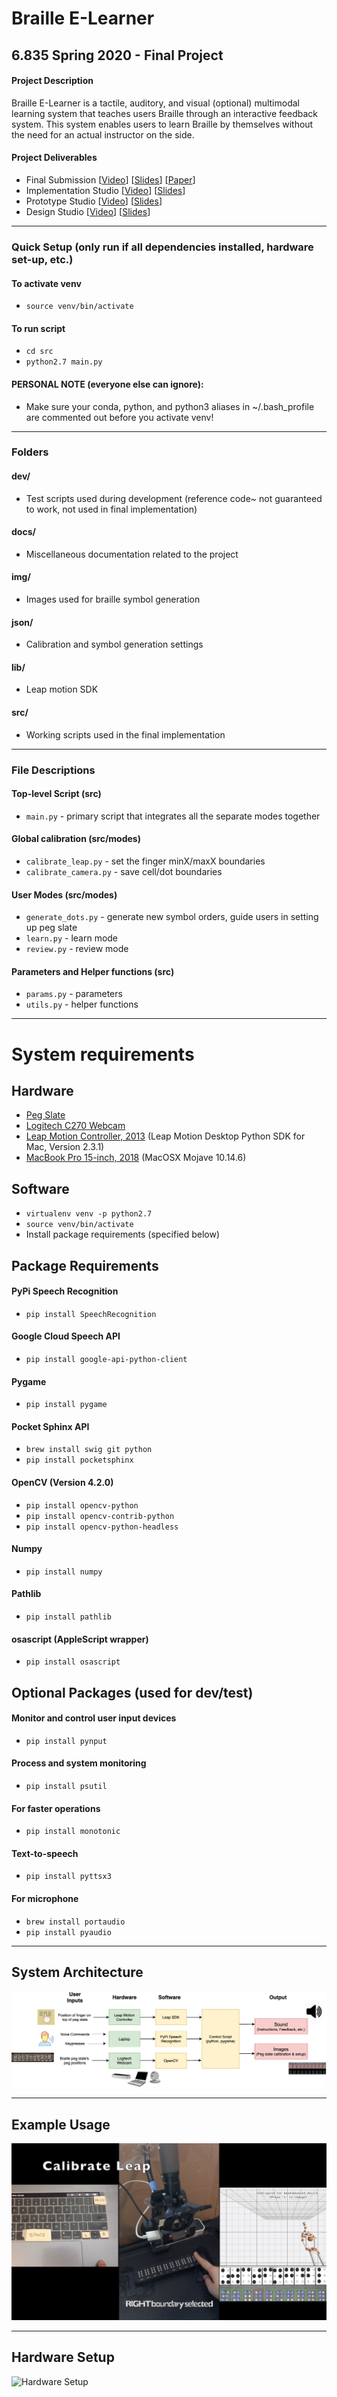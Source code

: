 # Braille E-Learner

## 6.835 Spring 2020 - Final Project

#### Project Description
Braille E-Learner is a tactile, auditory, and visual (optional) multimodal learning system that teaches users Braille through an interactive feedback system. This system enables users to learn Braille by themselves without the need for an actual instructor on the side.

#### Project Deliverables
- Final Submission [[Video](https://youtu.be/giAB9cWnbE4)] [[Slides](https://drive.google.com/open?id=1IzqvfLHKXQMqJVRoK4RHkVPUROoBIYn_3QGYzvxRu4Q)] [[Paper](https://docs.google.com/document/d/1BlizAmOquUHdDrOiF7t4cDnJ6tE9qRDb2JzIRpzzC-I/edit?usp=sharing)]
- Implementation Studio [[Video](https://youtu.be/EX9FyhGWBtQ)] [[Slides](https://drive.google.com/open?id=10L20eaSqH68sFVSpH1MuKFKV7kZv6fpRwQHiFs6iXlM)]
- Prototype Studio [[Video](https://youtu.be/Sj2WTw3c4sc)] [[Slides](https://drive.google.com/open?id=1GFmHU4PHQUvV5RwFjD5UO8hYAmBete4IV2XkY2GFOoQ)]
- Design Studio [[Video](https://youtu.be/wEaPDDkwDiw )] [[Slides](https://drive.google.com/open?id=1tEz1OheHGrnJrmK5jLfY6nWv8qXapQIAwwBbB38WqdY)]

-----------------------------

### Quick Setup (only run if all dependencies installed, hardware set-up, etc.)

#### To activate venv
- ```source venv/bin/activate```

#### To run script
- ```cd src```            
- ```python2.7 main.py```  

#### PERSONAL NOTE (everyone else can ignore):
- Make sure your conda, python, and python3 aliases in ~/.bash_profile are commented out before you activate venv!

-----------------------------

### Folders

#### dev/
- Test scripts used during development (reference code~ not guaranteed to work, not used in final implementation)

#### docs/
- Miscellaneous documentation related to the project

#### img/
- Images used for braille symbol generation

#### json/
- Calibration and symbol generation settings

#### lib/
- Leap motion SDK

#### src/
- Working scripts used in the final implementation

-----------------------------

### File Descriptions

#### Top-level Script (src)     
- ```main.py``` - primary script that integrates all the separate modes together

#### Global calibration (src/modes)    
- ```calibrate_leap.py``` - set the finger minX/maxX boundaries               
- ```calibrate_camera.py``` - save cell/dot boundaries

#### User Modes (src/modes)    
- ```generate_dots.py``` - generate new symbol orders, guide users in setting up peg slate          
- ```learn.py``` - learn mode         
- ```review.py``` - review mode

#### Parameters and Helper functions (src)            
- ```params.py``` - parameters                  
- ```utils.py``` - helper functions

---

# System requirements

## Hardware
- [Peg Slate](https://www.aph.org/product/peg-slate/)
- [Logitech C270 Webcam](https://www.amazon.com/gp/product/B004FHO5Y6)
- [Leap Motion Controller, 2013](https://www.ultraleap.com/product/leap-motion-controller/) (Leap Motion Desktop Python SDK for Mac, Version 2.3.1)
- [MacBook Pro 15-inch, 2018](https://www.apple.com/shop/refurbished/mac/2018-15-inch) (MacOSX Mojave 10.14.6)

## Software
- ```virtualenv venv -p python2.7```
- ```source venv/bin/activate```
- Install package requirements (specified below)

## Package Requirements

#### PyPi Speech Recognition                   
- ```pip install SpeechRecognition```                       

#### Google Cloud Speech API
- ```pip install google-api-python-client```

#### Pygame
- ```pip install pygame```

#### Pocket Sphinx API 
- ```brew install swig git python```                        
- ```pip install pocketsphinx```

#### OpenCV (Version 4.2.0)
- ```pip install opencv-python```                          
- ```pip install opencv-contrib-python```                   
- ```pip install opencv-python-headless```

#### Numpy
- ```pip install numpy``` 

#### Pathlib
- ```pip install pathlib```

#### osascript (AppleScript wrapper)
- ```pip install osascript```

## Optional Packages (used for dev/test)

#### Monitor and control user input devices
- ```pip install pynput```

#### Process and system monitoring
- ```pip install psutil```

#### For faster operations
- ```pip install monotonic```

#### Text-to-speech
- ```pip install pyttsx3```

#### For microphone
- ```brew install portaudio```                
- ```pip install pyaudio```

---

## System Architecture

![System Architecture](https://github.com/sabinach/braille-elearner/blob/master/docs/system_architecture.png)

---

## Example Usage

![Example Usage](https://github.com/sabinach/braille-elearner/blob/master/docs/cover_image.png)

---

## Hardware Setup

![Hardware Setup](https://github.com/sabinach/braille-elearner/blob/master/docs/hardware_setup.png)

